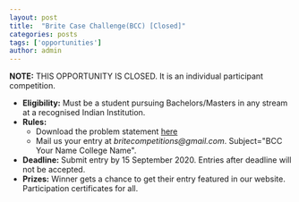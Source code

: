 ```yaml
---
layout: post
title:  "Brite Case Challenge(BCC) [Closed]"
categories: posts
tags: ['opportunities']
author: admin
---
```

**NOTE:** THIS OPPORTUNITY IS CLOSED.
It is an individual participant competition.
- **Eligibility:** Must be a student pursuing Bachelors/Masters in any stream at a recognised Indian Institution.
- **Rules:**
  - Download the problem statement [here](/assets/pdf/ps/brite-case-challenge.pdf)
  - Mail us your entry at _britecompetitions@gmail.com_. Subject="BCC Your Name College Name".
- **Deadline:** Submit entry by 15 September 2020. Entries after deadline will not be accepted.
- **Prizes:** Winner gets a chance to get their entry featured in our website. Participation certificates for all.
